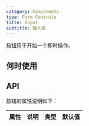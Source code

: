 ```yaml
---
category: Components
type: Form Controls
title: Input
subtitle: 输入框
---
```


按钮用于开始一个即时操作。

## 何时使用


## API


按钮的属性说明如下：

属性 | 说明 | 类型 | 默认值
-----|-----|-----|------

